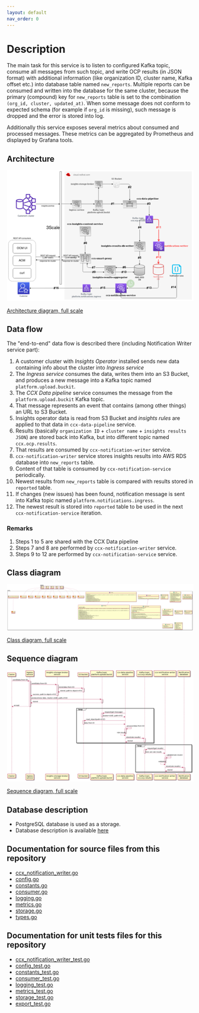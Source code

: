 ```yaml
---
layout: default
nav_order: 0
---
```


# Description

The main task for this service is to listen to configured Kafka topic, consume
all messages from such topic, and write OCP results (in JSON format) with
additional information (like organization ID, cluster name, Kafka offset etc.)
into database table named `new_reports`. Multiple reports can be consumed and
written into the database for the same cluster, because the primary (compound)
key for `new_reports` table is set to the combination `(org_id, cluster,
updated_at)`. When some message does not conform to expected schema (for
example if `org_id` is missing), such message is dropped and the error is
stored into log.

Additionally this service exposes several metrics about consumed and processed
messages. These metrics can be aggregated by Prometheus and displayed by
Grafana tools.

## Architecture

![architecture_diagram.png](images/architecture_diagram.png)

[Architecture diagram, full scale](images/architecture_diagram.png)


## Data flow

The "end-to-end" data flow is described there (including Notification Writer service part):

1. A customer cluster with *Insights Operator* installed sends new data containing info about the cluster into *Ingress service*
1. The *Ingress service* consumes the data, writes them into an S3 Bucket, and produces a new message into a Kafka topic named `platform.upload.buckit`.
1. The *CCX Data pipeline* service consumes the message from the `platform.upload.buckit` Kafka topic.
1. That message represents an event that contains (among other things) an URL to S3 Bucket.
1. Insights operator data is read from S3 Bucket and *insights rules* are applied to that data in `ccx-data-pipeline` service.
1. Results (basically `organization ID` + `cluster name` + `insights results JSON`) are stored back into Kafka, but into different topic named `ccx.ocp.results`.
1. That results are consumed by `ccx-notification-writer` service.
1. `ccx-notification-writer` service stores insights results into AWS RDS database into `new_reports` table.
1. Content of that table is consumed by `ccx-notification-service` periodically.
1. Newest results from `new_reports` table is compared with results stored in `reported` table.
1. If changes (new issues) has been found, notification message is sent into Kafka topic named `platform.notifications.ingress`.
1. The newest result is stored into `reported` table to be used in the next `ccx-notification-service` iteration.

### Remarks

1. Steps 1 to  5 are shared with the CCX Data pipeline
1. Steps 7 and 8 are performed by `ccx-notification-writer` service.
1. Steps 9 to 12 are performed by `ccx-notification-service` service.

## Class diagram

![class_diagram.png](images/class_diagram.png)

[Class diagram, full scale](images/class_diagram.png)

## Sequence diagram

![sequence_diagram.png](images/sequence_diagram.png)

[Sequence diagram, full scale](images/sequence_diagram.png)

## Database description

* PostgreSQL database is used as a storage.
* Database description is available [here](./db-description/index.html)

## Documentation for source files from this repository

* [ccx_notification_writer.go](./packages/ccx_notification_writer.html)
* [config.go](./packages/config.html)
* [constants.go](./packages/constants.html)
* [consumer.go](./packages/consumer.html)
* [logging.go](./packages/logging.html)
* [metrics.go](./packages/metrics.html)
* [storage.go](./packages/storage.html)
* [types.go](./packages/types.html)

## Documentation for unit tests files for this repository

* [ccx_notification_writer_test.go](./packages/ccx_notification_writer_test.html)
* [config_test.go](./packages/config_test.html)
* [constants_test.go](./packages/constants_test.html)
* [consumer_test.go](./packages/consumer_test.html)
* [logging_test.go](./packages/logging_test.html)
* [metrics_test.go](./packages/metrics_test.html)
* [storage_test.go](./packages/storage_test.html)
* [export_test.go](./packages/export_test.html)
